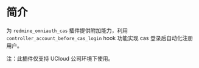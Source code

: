 # 简介

为 `redmine_omniauth_cas` 插件提供附加能力，利用 `controller_account_before_cas_login` hook 功能实现 cas 登录后自动化注册用户。

注：此插件仅支持 UCloud 公司环境下使用。